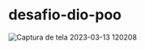 # desafio-dio-poo
![Captura de tela 2023-03-13 120208](https://user-images.githubusercontent.com/111060830/224741549-5753ed2a-6039-4f34-ad8d-3398d6593a4d.png)
